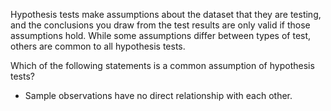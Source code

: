 Hypothesis tests make assumptions about the dataset that they are testing, and the conclusions you draw from the test results are only valid if those assumptions hold. While some assumptions differ between types of test, others are common to all hypothesis tests.

Which of the following statements is a common assumption of hypothesis tests?
- Sample observations have no direct relationship with each other.